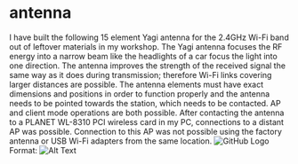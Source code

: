 # antenna

I have built the following  15 element Yagi antenna for the 2.4GHz Wi-Fi band out of leftover materials in my workshop. The Yagi antenna focuses the RF energy into a narrow beam like the headlights of a car focus the light into one direction. The antenna improves the strength of the received signal the same way as it does during transmission; therefore Wi-Fi links covering larger distances are possible. The antenna elements must have exact dimensions and positions in order to function properly and the  antenna needs to be pointed towards the station, which needs to be contacted.   AP and client mode operations are both possible. After contacting the antenna to a PLANET WL-8310 PCI wireless card in my PC, connections to a distant AP was possible. Connection to this AP was not possible using the factory antenna or USB Wi-Fi adapters from the same location.
![GitHub Logo](/images/logo.png)
Format: ![Alt Text](url)
